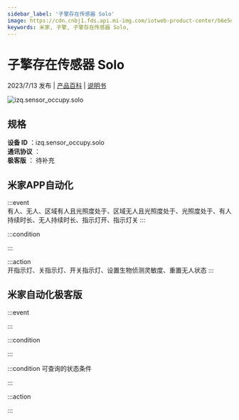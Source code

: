 ```yaml
---
sidebar_label: '子擎存在传感器 Solo'
image: https://cdn.cnbj1.fds.api.mi-img.com/iotweb-product-center/b6e5dd979f2b5b2a5b5ef724b623acb5_1685471842854.png?GalaxyAccessKeyId=AKVGLQWBOVIRQ3XLEW&Expires=9223372036854775807&Signature=ujT918LpnaYqtIKfZnv8wc3kLKI=
keywords: 米家, 子擎, 子擎存在传感器 Solo, 
---
```

# 子擎存在传感器 Solo

2023/7/13 发布 | [产品百科](https://home.mi.com/webapp/content/baike/product/index.html?model=izq.sensor_occupy.solo/) | [说明书](https://home.mi.com/views/introduction.html?model=izq.sensor_occupy.solo&region=cn)

![izq.sensor_occupy.solo](https://cdn.cnbj1.fds.api.mi-img.com/iotweb-product-center/b6e5dd979f2b5b2a5b5ef724b623acb5_1685471842854.png?GalaxyAccessKeyId=AKVGLQWBOVIRQ3XLEW&Expires=9223372036854775807&Signature=ujT918LpnaYqtIKfZnv8wc3kLKI=)

## 规格  
> 
**设备 ID** ：izq.sensor_occupy.solo  
**通讯协议** ：  
**极客版**  ： 待补充 


## 米家APP自动化  

:::event  
有人、无人、区域有人且光照度处于、区域无人且光照度处于、光照度处于、有人持续时长、无人持续时长、指示灯开、指示灯关
:::

:::condition  

:::

:::action   
开指示灯、关指示灯、开关指示灯、设置生物侦测灵敏度、重置无人状态
:::

## 米家自动化极客版  

:::event  

:::

:::condition  

:::

:::condition 可查询的状态条件  

:::

:::action  

:::

        
